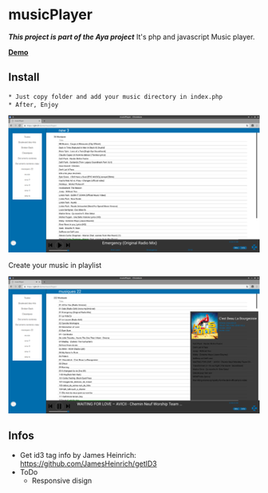 # musicPlayer
***This project is part of the Aya project***
It's php and javascript Music player.

[**Demo**](https://sjtm.fr/demo/musicPlayer/index.php)


## Install
    * Just copy folder and add your music directory in index.php
    * After, Enjoy


<img src="https://github.com/fedwiiix/musicPlayer/blob/master/img/Capture1.png">

Create your music in playlist

<img src="https://github.com/fedwiiix/musicPlayer/blob/master/img/Capture2.png">

## Infos
  * Get id3 tag info by James Heinrich: https://github.com/JamesHeinrich/getID3 
  * ToDo
      * Responsive disign
